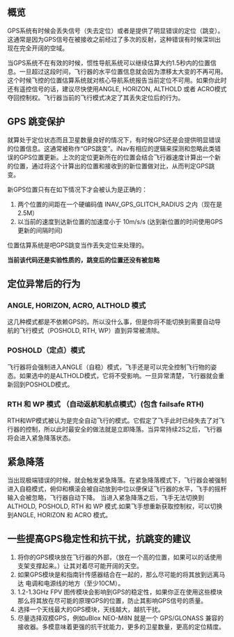 ## 概览

GPS系统有时候会丢失信号（失去定位）或者是提供了明显错误的定位（跳变）。这通常是因为GPS信号在被接收之前经过了多次的反射，这种错误有时候深圳出现在完全开阔的空域。

当GPS系统不在有效的时候，惯性导航系统可以继续估算大约1.5秒内的位置信息。一旦超过这段时间，飞行器的水平位置信息就会因为漂移太大变的不再可用。这个时候飞控的位置估算系统就对核心导航系统报告当前定位不可用。如果你此时还有遥控信号的话，建议尽快使用ANGLE, HORIZON, ALTHOLD 或者 ACRO模式夺回控制权。飞行器当前的飞行模式决定了其丢失定位后的行为。

## GPS 跳变保护

就算处于定位状态而且卫星数量良好的情况下，有时候GPS还是会提供明显错误的位置信息。这通常被称作“GPS跳变”。iNav有相应的逻辑来探测和忽略此类错误的GPS位置更新。上次的定位更新所在的位置会结合飞行器速度计算出一个新的位置，通过将这个计算出的位置和接收到的新位置做对比，从而判定GPS跳变。

新GPS位置只有在如下情况下才会被认为是正确的：

1. 两个位置的间距在一个硬编码值 INAV_GPS_GLITCH_RADIUS 之内（现在是2.5M）
2. 以当前的速度到达新位置的加速度小于 10m/s/s (达到新位置的时间使用GPS更新的间隔时间)

位置估算系统是吧GPS跳变当作丢失定位来处理的。

**当前该代码还是实验性质的，跳变后的位置还没有被忽略**


## 定位异常后的行为

### ANGLE, HORIZON, ACRO, ALTHOLD 模式
这几种模式都是不依赖GPS的。所以没什么事，但是你将不能切换到需要自动导航的飞行模式（POSHOLD, RTH, WP）直到异常被清除。

### POSHOLD（定点）模式
飞行器将会强制进入ANGLE（自稳）模式，飞手还是可以完全控制飞行物的姿态。如果选中的是ALTHOLD模式，它将不受影响。一旦异常清楚，飞行器就会重新回到POSHOLD模式。

### RTH 和 WP 模式 （自动返航和航点模式）(包含 failsafe RTH)

RTH和WP模式被认为是完全自动飞行的模式。它假定了飞手此时已经失去了对飞行器的控制，所以此时最安全的做法就是立即降落。当异常持续2S之后，飞行器将会进入紧急降落状态。

## 紧急降落
当出现极端错误的时候，就会触发紧急降落。在紧急降落模式下，飞行器会被强制进入自稳模式，俯仰和横滚会被自动放到中位以便保证飞行器的水平，飞手的摇杆输入会被忽略，飞行器自动下降。
当进入紧急降落之后，飞手无法切换到ALTHOLD, POSHOLD, RTH 和 WP 模式.如果飞手想重新获取控制权，可以切换到ANGLE, HORIZON 和 ACRO 模式。

## 一些提高GPS稳定性和抗干扰，抗跳变的建议

1. 将你的GPS模块放在飞行器的外部，（放在一个高的位置，如果可以的话使用支架支撑起来。）让其对着尽可能开阔的天空。
2. 如果GPS模块是和指南针传感器结合在一起的，那么尽可能的将其放到远离马达 电调和电源线的地方（至少10CM）。
3. 1.2-1.3GHz FPV 图传模块会影响到GPS的稳定性，如果你正在使用这些模块那么将其放在尽可能的原理GPS的位置，防止其影响GPS信号的质量。
4. 选择一个天线最大的GPS模块，天线越大，越抗干扰。
5. 尽量选择双模GPS，例如uBlox NEO-M8N 就是一个 GPS/GLONASS 兼容的接收器。多模意味着更强的抗干扰能力，更多的卫星数量，更高的定位精度。